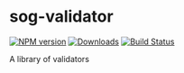 # sog-validator

[![NPM version][npm-image]][npm-url] [![Downloads][downloads-image]][npm-url] [![Build Status][travis-image]][travis-url]

A library of validators




[npm-url]: https://npmjs.org/package/sog-validator
[npm-image]: http://img.shields.io/npm/v/sog-validator.svg

[travis-url]: https://travis-ci.org/slaveofgod/sog-validator
[travis-image]: http://img.shields.io/travis/slaveofgod/sog-validator.svg

[coveralls-url]: https://coveralls.io/r/slaveofgod/sog-validator
[coveralls-image]: http://img.shields.io/coveralls/slaveofgod/sog-validator/master.svg

[downloads-image]: http://img.shields.io/npm/dm/sog-validator.svg